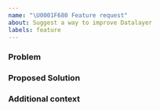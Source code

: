 ```yaml
---
name: "\U0001F680 Feature request"
about: Suggest a way to improve Datalayer
labels: feature
---
```


<!--
Welcome! Thanks for thinking of a way to improve Datalayer. If this solves a problem for you, then it probably solves that problem for lots of people! So the whole community will benefit from this request.

Before creating a new feature request please search the issues for relevant feature requests.
-->

### Problem

<!-- Provide a clear and concise description of what problem this feature will solve. For example:

* I'm always frustrated when [...] because [...]
* I would like it if [...] happened when I [...] because [...]
-->

### Proposed Solution

<!-- Provide a clear and concise description of a way to accomplish what you want. For example:

* Add an option so that when [...]  [...] will happen
 -->

### Additional context

<!-- Add any other context or screenshots about the feature request here. You can also include links to examples of other programs that have something similar to your request. For example:

* Another project [...] solved this by [...]
-->
